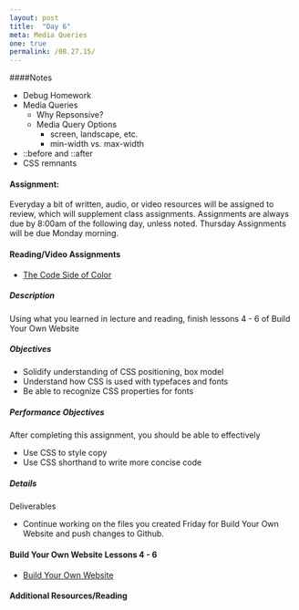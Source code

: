 ```yaml
---
layout: post
title:  "Day 6"
meta: Media Queries
one: true
permalink: /08.27.15/
---
```

####Notes
- Debug Homework
- Media Queries
    + Why Repsonsive?
    + Media Query Options
        * screen, landscape, etc.
        * min-width vs. max-width
- ::before and ::after
- CSS remnants

#### Assignment:
Everyday a bit of written, audio, or video resources will be assigned to review, which will supplement class assignments. Assignments are always due by 8:00am of the following day, unless noted. Thursday Assignments will be due Monday morning.

#### Reading/Video Assignments
- [The Code Side of Color](http://www.smashingmagazine.com/2012/10/the-code-side-of-color/)

##### Description
Using what you learned in lecture and reading, finish lessons 4 - 6 of Build Your Own Website

##### Objectives
- Solidify understanding of CSS positioning, box model
- Understand how CSS is used with typefaces and fonts
- Be able to recognize CSS properties for fonts

##### Performance Objectives
After completing this assignment, you should be able to effectively

- Use CSS to style copy
- Use CSS shorthand to write more concise code

##### Details
Deliverables
- Continue working on the files you created Friday for Build Your Own Website and push changes to Github.

#### Build Your Own Website Lessons 4 - 6
- [Build Your Own Website](http://learn.shayhowe.com/html-css/)

#### Additional Resources/Reading

